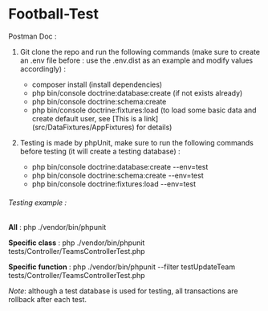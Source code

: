 # Football-Test

Postman Doc : 

1. Git clone the repo and run the following commands (make sure to create an .env file before : use the .env.dist as an example and modify values accordingly) :
    - composer install (install dependencies)
    - php bin/console doctrine:database:create (if not exists already)
    - php bin/console doctrine:schema:create
    - php bin/console doctrine:fixtures:load (to load some basic data and create default user, see [This is a link] (src/DataFixtures/AppFixtures) for details)

2. Testing is made by phpUnit, make sure to run the following commands before testing (it will create a testing database) :
     - php bin/console doctrine:database:create --env=test
     - php bin/console doctrine:schema:create --env=test
     - php bin/console doctrine:fixtures:load --env=test

###### Testing example :

**All** : php ./vendor/bin/phpunit

**Specific class** : php ./vendor/bin/phpunit tests/Controller/TeamsControllerTest.php

**Specific function** : php ./vendor/bin/phpunit --filter testUpdateTeam tests/Controller/TeamsControllerTest.php

_Note_: although a test database is used for testing, all transactions are rollback after each test.

    
